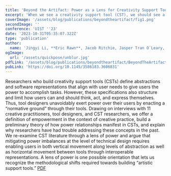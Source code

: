 ```yaml
---
title: 'Beyond the Artifact: Power as a Lens for Creativity Support Tools'
excerpt: 'When we see a creativity support tool (CST), we should see a power relationship. From interviews with 11 creative practitioners and tool designers, we build a preliminary theory of how power relationships can manifest in CSTs, and what we could do about it.'
coverImage: '/assets/blog/publications/beyondtheartifact/fig1.png'
secondImage: ''
conference: 'UIST ''23'
date: '2023-10-31T05:35:07.322Z'
type: 'publication'
author:
  name: 'Jingyi Li, **Eric Rawn**, Jacob Ritchie, Jasper Tran O`Leary, and Sean Follmer'
ogImage:
  url: '/assets/quickpose/unblur.jpg'
pdfLink: '/assets/blog/publications/beyondtheartifact/BeyondTheArtifact_UIST23.pdf'
pubLink: 'https://doi.org/10.1145/3586183.3606831'
---
```


Researchers who build creativity support tools (CSTs) define abstractions
and software representations that align with user needs
to give users the power to accomplish tasks. However, these specifications
also structure and limit how users can and should think,
act, and express themselves. Thus, tool designers unavoidably exert
power over their users by enacting a “normative ground” through
their tools. Drawing on interviews with 11 creative practitioners,
tool designers, and CST researchers, we offer a definition of empowerment
in the context of creative practice, build a preliminary
theory of how power relationships manifest in CSTs, and explain
why researchers have had trouble addressing these concepts in the
past. We re-examine CST literature through a lens of power and
argue that mitigating power imbalances at the level of technical
design requires enabling users in both vertical movement along
levels of abstraction as well as horizontal movement between tools
through interoperable representations. A lens of power is one possible
orientation that lets us recognize the methodological shifts
required towards building “artistic support tools.”
[PDF](/assets/blog/publications/beyondtheartifact/BeyondTheArtifact_UIST23.pdf)